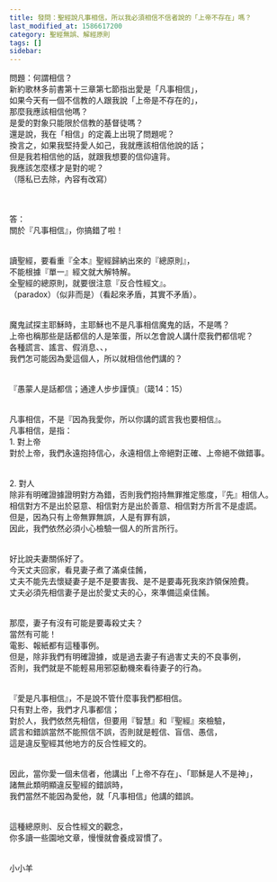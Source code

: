 ```yaml
---
title: 發問：聖經說凡事相信，所以我必須相信不信者說的「上帝不存在」嗎？
last_modified_at: 1586617200
category: 聖經無誤、解經原則
tags: []
sidebar: 
---
```


<div>問題：何謂相信？</div>
<div>新約歌林多前書第十三章第七節指出愛是「凡事相信」，</div>
<div>如果今天有一個不信教的人跟我說「上帝是不存在的」，</div>
<div>那麼我應該相信他嗎？</div>
<div>是愛的對象只能限於信教的基督徒嗎？</div>
<div>還是說，我在「相信」的定義上出現了問題呢？</div>
<div>換言之，如果我堅持愛人如己，我就應該相信他說的話；</div>
<div>但是我若相信他的話，就跟我想要的信仰違背。</div>
<div>我應該怎麼樣才是對的呢？</div>
<div>（隱私已去除，內容有改寫）                                                                                                  </div>
<div> </div>
<div> </div>
<div>答：</div>
<div>關於『凡事相信』，你搞錯了啦！</div>
<div> </div>
<div> </div>
<div>讀聖經，要看重『全本』聖經歸納出來的『總原則』，</div>
<div>不能根據『單一』經文就大解特解。</div>
<div>全聖經的總原則，就要很注意『反合性經文』。</div>
<div>（paradox）（似非而是）（看起來矛盾，其實不矛盾）。</div>
<div> </div>
<div> </div>
<div>魔鬼試探主耶穌時，主耶穌也不是凡事相信魔鬼的話，不是嗎？</div>
<div>上帝也稱那些是話都信的人是笨蛋，所以怎會說人講什麼我們都信呢？</div>
<div>各種謊言、謠言、假消息、、，</div>
<div>我們怎可能因為愛這個人，所以就相信他們講的？</div>
<div> </div>
<div> </div>
<div>『愚蒙人是話都信；通達人步步謹慎』（箴14：15）</div>
<div> </div>
<div> </div>
<div>凡事相信，不是『因為我愛你，所以你講的謊言我也要相信』。</div>
<div>凡事相信，是指：</div>
<div>1.<span style="white-space:pre"> </span>對上帝</div>
<div>對於上帝，我們永遠抱持信心，永遠相信上帝絕對正確、上帝絕不做錯事。</div>
<div> </div>
<div> </div>
<div>2.<span style="white-space:pre"> </span>對人</div>
<div>除非有明確證據證明對方為錯，否則我們抱持無罪推定態度，『先』相信人。</div>
<div>相信對方不是出於惡意、相信對方是出於善意、相信對方所言不是虛謊。</div>
<div>但是，因為只有上帝無罪無誤，人是有罪有誤，</div>
<div>因此，我們依然必須小心檢驗一個人的所言所行。</div>
<div> </div>
<div> </div>
<div>好比說夫妻關係好了。</div>
<div>今天丈夫回家，看見妻子煮了滿桌佳餚，</div>
<div>丈夫不能先去懷疑妻子是不是要害我、是不是要毒死我來詐領保險費。</div>
<div>丈夫必須先相信妻子是出於愛丈夫的心，來準備這桌佳餚。</div>
<div> </div>
<div> </div>
<div>那麼，妻子有沒有可能是要毒殺丈夫？</div>
<div>當然有可能！</div>
<div>電影、報紙都有這種事例。</div>
<div>但是，除非我們有明確證據，或是過去妻子有過害丈夫的不良事例，</div>
<div>否則，我們就是不能輕易用邪惡動機來看待妻子的行為。</div>
<div> </div>
<div> </div>
<div>『愛是凡事相信』，不是說不管什麼事我們都相信。</div>
<div>只有對上帝，我們才凡事都信；</div>
<div>對於人，我們依然先相信，但要用『智慧』和『聖經』來檢驗，</div>
<div>謊言和錯誤當然不能照信不誤，否則就是輕信、盲信、愚信，</div>
<div>這是違反聖經其他地方的反合性經文的。</div>
<div> </div>
<div> </div>
<div>因此，當你愛一個未信者，他講出「上帝不存在」、「耶穌是人不是神」，</div>
<div>諸無此類明顯違反聖經的錯誤時，</div>
<div>我們當然不能因為愛他，就「凡事相信」他講的錯誤。</div>
<div> </div>
<div> </div>
<div>這種總原則、反合性經文的觀念，</div>
<div>你多讀一些園地文章，慢慢就會養成習慣了。</div>
<div> </div>
<div> </div>
<div>小小羊</div>
<div> </div>
